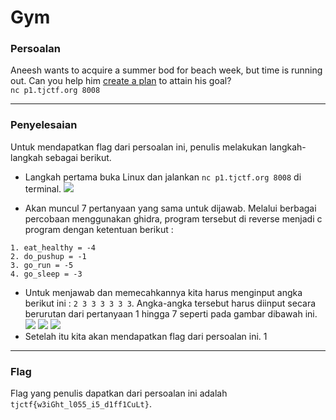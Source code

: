 # Gym

### Persoalan

Aneesh wants to acquire a summer bod for beach week, but time is running out. Can you help him [create a plan](https://github.com/Bhaskaraa/EAS_Keamanan-Web-dan-Aplikasi_05311840000007/blob/master/Reversing/Gym/flag-Gym) to attain his goal? \
`nc p1.tjctf.org 8008`
____________________________________

### Penyelesaian

Untuk mendapatkan flag dari persoalan ini, penulis melakukan langkah-langkah sebagai berikut.
- Langkah pertama buka Linux dan jalankan `nc p1.tjctf.org 8008` di terminal. 
![](https://github.com/Bhaskaraa/EAS_Keamanan-Web-dan-Aplikasi_05311840000007/blob/master/Reversing/Gym/g1.png)

- Akan muncul 7 pertanyaan yang sama untuk dijawab. Melalui berbagai percobaan menggunakan ghidra, program tersebut di reverse menjadi c program dengan ketentuan berikut :
```
1. eat_healthy = -4
2. do_pushup = -1
3. go_run = -5
4. go_sleep = -3
```
- Untuk menjawab dan memecahkannya kita harus menginput angka berikut ini : ` 2 3 3 3 3 3 3 `. Angka-angka tersebut harus diinput secara berurutan dari pertanyaan 1 hingga 7 seperti pada gambar dibawah ini.
![](https://github.com/Bhaskaraa/EAS_Keamanan-Web-dan-Aplikasi_05311840000007/blob/master/Reversing/Gym/g2.png)
![](https://github.com/Bhaskaraa/EAS_Keamanan-Web-dan-Aplikasi_05311840000007/blob/master/Reversing/Gym/g3.png)
![](https://github.com/Bhaskaraa/EAS_Keamanan-Web-dan-Aplikasi_05311840000007/blob/master/Reversing/Gym/g4.png)
- Setelah itu kita akan mendapatkan flag dari persoalan ini.
1[](https://github.com/Bhaskaraa/EAS_Keamanan-Web-dan-Aplikasi_05311840000007/blob/master/Reversing/Gym/g5.png)
____________________________________

### Flag

Flag yang penulis dapatkan dari persoalan ini adalah `tjctf{w3iGht_l055_i5_d1ff1CuLt}`.
